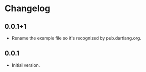 # Changelog

## 0.0.1+1

- Rename the example file so it's recognized by pub.dartlang.org.

## 0.0.1

- Initial version.

